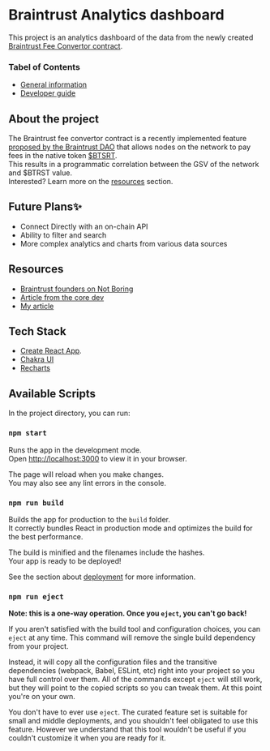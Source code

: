 # Braintrust Analytics dashboard

This project is an analytics dashboard of the data from the newly created [Braintrust Fee Convertor contract](https://etherscan.io/address/0x438e6416fe63863c434e4d6ee0c39d8f96880186#code).

### Tabel of Contents

-   <a href="#general">General information</a>
-   <a href="#dev">Developer guide</a>

<h2 id="general">About the project</h2>

The Braintrust fee convertor contract is a recently implemented feature [proposed by the Braintrust DAO](https://snapshot.org/#/usebraintrust.eth/proposal/QmRgbnjVzTMShoT2dHa7dAQj4EYo3RMdhVUUKN9XrnBobQ) that allows nodes on the network to pay fees in the native token [$BTSRT](https://www.coingecko.com/en/coins/braintrust).<br/>
This results in a programmatic correlation between the GSV of the network and $BTRST value.<br/>
Interested? Learn more on the <a href="#resources">resources</a> section.

## Future Plans✨

-   Connect Directly with an on-chain API
-   Ability to filter and search
-   More complex analytics and charts from various data sources

<h2 id="resources">Resources</h2>

-   [Braintrust founders on Not Boring](https://www.notboring.co/p/braintrust-fighting-capitalism-with)
-   [Article from the core dev](https://medium.com/snowfork/introducing-the-braintrust-fee-converter-21be7c8af951)
-   [My article](https://mirror.xyz/0x7c9CEfF6479439BF14621A09Ca8ab5635a26bD00/tbWNLgXQjF2ZQPCBOxSUmMd59Da-mnFqx8DJIy8G6ms)

<h2 id="dev">Tech Stack</h2>

-   [Create React App](https://github.com/facebook/create-react-app).
-   [Chakra UI](https://github.com/chakra-ui/chakra-ui)
-   [Recharts](https://recharts.org/)

## Available Scripts

In the project directory, you can run:

### `npm start`

Runs the app in the development mode.\
Open [http://localhost:3000](http://localhost:3000) to view it in your browser.

The page will reload when you make changes.\
You may also see any lint errors in the console.

### `npm run build`

Builds the app for production to the `build` folder.\
It correctly bundles React in production mode and optimizes the build for the best performance.

The build is minified and the filenames include the hashes.\
Your app is ready to be deployed!

See the section about [deployment](https://facebook.github.io/create-react-app/docs/deployment) for more information.

### `npm run eject`

**Note: this is a one-way operation. Once you `eject`, you can't go back!**

If you aren't satisfied with the build tool and configuration choices, you can `eject` at any time. This command will remove the single build dependency from your project.

Instead, it will copy all the configuration files and the transitive dependencies (webpack, Babel, ESLint, etc) right into your project so you have full control over them. All of the commands except `eject` will still work, but they will point to the copied scripts so you can tweak them. At this point you're on your own.

You don't have to ever use `eject`. The curated feature set is suitable for small and middle deployments, and you shouldn't feel obligated to use this feature. However we understand that this tool wouldn't be useful if you couldn't customize it when you are ready for it.
